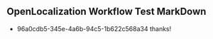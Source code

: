 ## OpenLocalization Workflow Test MarkDown
* 96a0cdb5-345e-4a6b-94c5-1b622c568a34 thanks!

<!--HONumber=Jul16_HO4-->


